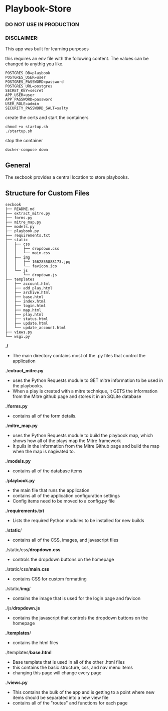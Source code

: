 # Playbook-Store
### DO NOT USE IN PRODUCTION 
### DISCLAIMER:
This app was built for learning purposes

this requires an env file with the following content. The values can be changed to anythig you like.
```
POSTGRES_DB=playbook
POSTGRES_USER=user
POSTGRES_PASSWORD=password
POSTGRES_URL=postgres
SECRET_KEY=secret
APP_USER=user
APP_PASSWORD=password
USER_ROLE=admin
SECURITY_PASSWORD_SALT=salty
```

create the certs and start the containers

```
chmod +x startup.sh
./startup.sh
```

stop the container

```
docker-compose down
```
## General

The secbook provides a central location to store playbooks.

## Structure for Custom Files

```
secbook
├── README.md
├── extract_mitre.py
├── forms.py
├── mitre_map.py
├── models.py
├── playbook.py
├── requirements.txt
├── static
│   ├── css
│   │   ├── dropdown.css
│   │   └── main.css
│   ├── img
│   │   ├── 1662855888173.jpg
│   │   └── favicon.ico
│   └── js
│       └── dropdown.js
├── templates
│   ├── account.html
│   ├── add_play.html
│   ├── archive.html
│   ├── base.html
│   ├── index.html
│   ├── login.html
│   ├── map.html
│   ├── play.html
│   ├── status.html
│   ├── update.html
│   └── update_account.html
├── views.py
└── wsgi.py
```

.**/**

- The main directory contains most of the .py files that control the application

./**extract_mitre.py**

- uses the Python Requests module to GET mitre information to be used in the playbooks.
- When a play is created with a mitre technique, it GETS the information from the Mitre github page and stores it in an SQLite database

./**forms.py**

- contains all of the form details.

./**mitre_map.py**

- uses the Python Requests module to build the playbook map, which shows how all of the plays map the Mitre framework
- It pulls in the information from the Mitre Github page and build the map when the map is nagivated to.

./**models.py**

- contains all of the database items

./**playbook.py**

- the main file that runs the application
- contains all of the application configuration settings
- Config items need to be moved to a config.py file

./**requirements.txt**

- Lists the required Python modules to be installed for new builds

./**static**/

- contains all of the CSS, images, and javascript files

./static/css/**dropdown.css**

- controls the dropdown buttons on the homepage

./static/css/**main.css**

- contains CSS for custom formatting

./static/**img**/

- contains the image that is used for the login page and favicon

./js/**dropdown.js**

- contains the javascript that controls the dropdown buttons on the homepage

./**templates**/

- contains the html files

./templates/**base.html**

- Base template that is used in all of the other .html files
- this contains the basic structure, css, and nav menu items
- changing this page will change every page

./**views.py**

- This contains the bulk of the app and is getting to a point where new items should be separated into a new view file
- contains all of the "routes" and functions for each page

